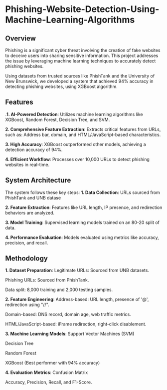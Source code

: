 # Phishing-Website-Detection-Using-Machine-Learning-Algorithms

## Overview
Phishing is a significant cyber threat involving the creation of fake websites to deceive users into sharing sensitive information. This project addresses the issue by leveraging machine learning techniques to accurately detect phishing websites.

Using datasets from trusted sources like PhishTank and the University of New Brunswick, we developed a system that achieved 94% accuracy in detecting phishing websites, using XGBoost algorithm.

## Features
.**1. AI-Powered Detection**: Utilizes machine learning algorithms like XGBoost, Random Forest, Decision Tree, and SVM.

 **2. Comprehensive Feature Extraction**: Extracts critical features from URLs, such as:
     Address bar, domain, and HTML/JavaScript-based characteristics.
     
 **3. High Accuracy**: XGBoost outperformed other models, achieving a detection accuracy of 94%.
 
 **4. Efficient Workflow**: Processes over 10,000 URLs to detect phishing websites in real-time.

## System Architecture
The system follows these key steps:
**1. Data Collection**: URLs sourced from PhishTank and UNB datase

**2. Feature Extraction**: Features like URL length, IP presence, and redirection behaviors are analyzed.

**3. Model Training**: Supervised learning models trained on an 80-20 split of data.

**4. Performance Evaluation**: Models evaluated using metrics like accuracy, precision, and recall.

## Methodology
**1. Dataset Preparation**:
Legitimate URLs: Sourced from UNB datasets.

Phishing URLs: Sourced from PhishTank.

Data split: 8,000 training and 2,000 testing samples.

**2. Feature Engineering**:
Address-based: URL length, presence of '@', redirection using "//".

Domain-based: DNS record, domain age, web traffic metrics.

HTML/JavaScript-based: iFrame redirection, right-click disablement.

**3. Machine Learning Models**:
Support Vector Machines (SVM)

Decision Tree

Random Forest

XGBoost (Best performer with 94% accuracy)

**4. Evaluation Metrics**:
Confusion Matrix

Accuracy, Precision, Recall, and F1-Score.

